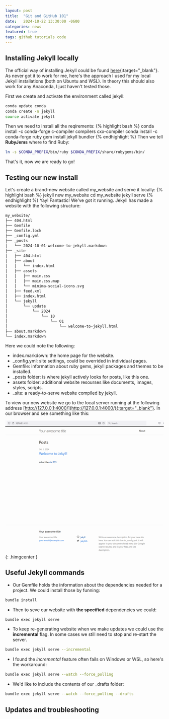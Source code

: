 ```yaml
---
layout: post
title:  "Git and GitHub 101"
date:   2024-10-22 13:30:00 -0600
categories: news
featured: true
tags: github tutorials code
--- 
```

## Installing Jekyll locally
The official way of installing Jekyll could be found [here](https://jekyllrb.com/docs/installation/){:target="_blank"}. As never got it to work for me, here's the approach I used for my local Jekyll installations (both on Ubuntu and WSL). In theory this should also work for any Anaconda, I just haven't tested those.

First we create and activate the environment called jekyll:
```bash
conda update conda
conda create -n jekyll
source activate jekyll
```
Then we need to install all the reqirements:
{% highlight bash %}
conda install -c conda-forge c-compiler compilers cxx-compiler
conda install -c conda-forge ruby 
gem install jekyll bundler
{% endhighlight %}
Then we tell **RubyJems** where to find Ruby:

```bash
ln -s $CONDA_PREFIX/bin/ruby $CONDA_PREFIX/share/rubygems/bin/ 
```
That's it, now we are ready to go!

## Testing our new install
Let's create a brand-new website called my_website and serve it locally:
{% highlight bash %}
jekyll new my_website
cd my_website
jekyll serve
{% endhighlight %}
Yay! Fantastic! We've got it running. 
Jekyll has made a website with the following structure:
```
my_website/
├── 404.html
├── Gemfile
├── Gemfile.lock
├── _config.yml
├── _posts
│   └── 2024-10-01-welcome-to-jekyll.markdown
├── _site
│   ├── 404.html
│   ├── about
│   │   └── index.html
│   ├── assets
│   │   ├── main.css
│   │   ├── main.css.map
│   │   └── minima-social-icons.svg
│   ├── feed.xml
│   ├── index.html
│   └── jekyll
│       └── update
│           └── 2024
│               └── 10
│                   └── 01
│                       └── welcome-to-jekyll.html
├── about.markdown
└── index.markdown
```
Here we could note the following:
* index.markdown: the home page for the website.
* _config.yml: site settings, could be overrided in individual pages.
* Gemfile: information about ruby gems, jekyll packages and themes to be installed.
* _posts folder: is where jekyll actively looks for posts, like this one.
* assets folder: additional website resourses like documents, images, styles, scripts.
* _site: a ready-to-serve website compiled by jekyll.


To view our new website we go to the local server running at the following address [http://127.0.0.1:4000/](http://127.0.0.1:4000/){:target="_blank"}. In our browser and see something like this:

![](/images/jekyll-new.png){: .himgcenter }

## Useful Jekyll commands
* Our Gemfile holds the information about the dependencies needed for a project.
We could install those by funning:
```bash
bundle install
```
* Then to seve our website with **the specified** dependencies we could:
```bash
bundle exec jekyll serve
```
* To keep re-generating website when we make updates we could use the **incremental** flag. In some cases we still need to stop and re-start the server.
```bash
bundle exec jekyll serve --incremental
```
* I found the *incremental* feature often fails on Windows or WSL, so here's the workaround:
```bash
bundle exec jekyll serve --watch --force_polling
```
* We'd like to include the contents of our _drafts folder:
```bash
bundle exec jekyll serve --watch --force_polling --drafts
```
## Updates and troubleshooting
